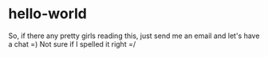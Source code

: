 # hello-world
So, if there any pretty girls reading this, just send me an email and let's have a chat =)
Not sure if I spelled it right =/
